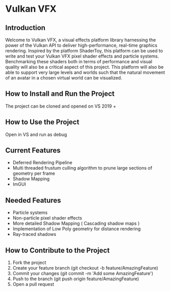 # Vulkan VFX

## Introduction
Welcome to Vulkan VFX, a visual effects platform library harnessing the power of the Vulkan API to deliver high-performance, real-time graphics rendering. Inspired by the platform ShaderToy, this platform can be used to write and test your
Vulkan VFX pixel shader effects and particle systems. Benchmarking these shaders both in terms of performance and visual quality will also be a critical aspect of this project. This platform will also be able to support very large levels and
worlds such that the natural movement of an avatar in a chosen virtual world can be visualized.

## How to Install and Run the Project
The project can be cloned and opened on VS 2019 +

## How to Use the Project
Open in VS and run as debug

## Current Features
* Deferred Rendering Pipeline
* Multi threaded frustum culling algorithm to prune large sections of geometry per frame
* Shadow Mapping
* ImGUI

## Needed Features
* Particle systems
* Non-particle pixel shader effects
* More detailed Shadow Mapping ( Cascading shadow maps )
* Implementation of Low Poly geometry for distance rendering
* Ray-traced shadows

## How to Contribute to the Project

1. Fork the project
2. Create your feature branch (git checkout -b feature/AmazingFeature)
3. Commit your changes (git commit -m 'Add some AmazingFeature')
4. Push to the branch (git push origin feature/AmazingFeature)
5. Open a pull request
